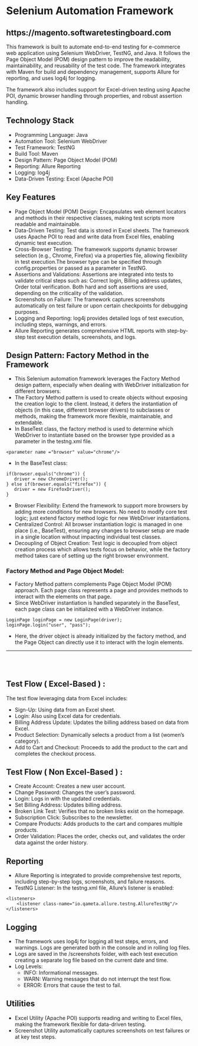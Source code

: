 <h1>Selenium Automation Framework</h1>
<h2>https://magento.softwaretestingboard.com</h2>

This framework is built to automate end-to-end testing for e-commerce web application using Selenium WebDriver, TestNG, and Java. It follows the Page Object Model (POM) design pattern to improve the readability, maintainability, and reusability of the test code. The framework integrates with Maven for build and dependency management, supports Allure for reporting, and uses log4j for logging.

The framework also includes support for Excel-driven testing using Apache POI, dynamic browser handling through properties, and robust assertion handling.

## Technology Stack

* Programming Language: Java
* Automation Tool: Selenium WebDriver
* Test Framework: TestNG
* Build Tool: Maven
* Design Pattern: Page Object Model (POM)
* Reporting: Allure Reporting
* Logging: log4j
* Data-Driven Testing: Excel (Apache POI)

## Key Features
* Page Object Model (POM) Design: Encapsulates web element locators and methods in their respective classes, making test scripts more readable and maintainable.
* Data-Driven Testing: Test data is stored in Excel sheets. The framework uses Apache POI to read and write data from Excel files, enabling dynamic test execution.
* Cross-Browser Testing: The framework supports dynamic browser selection (e.g., Chrome, Firefox) via a properties file, allowing flexibility in test execution.The browser type can be specified through config.properties or passed as a parameter in TestNG.
* Assertions and Validations: Assertions are integrated into tests to validate critical steps such as: Correct login, Billing address updates, Order total verification. Both hard and soft assertions are used, depending on the criticality of the validation.
* Screenshots on Failure: The framework captures screenshots automatically on test failure or upon certain checkpoints for debugging purposes.
* Logging and Reporting: log4j provides detailed logs of test execution, including steps, warnings, and errors.
* Allure Reporting generates comprehensive HTML reports with step-by-step test execution details, screenshots, and logs.

## Design Pattern: Factory Method in the Framework

* This Selenium automation framework leverages the Factory Method design pattern, especially when dealing with WebDriver initialization for different browsers.
* The Factory Method pattern is used to create objects without exposing the creation logic to the client. Instead, it defers the instantiation of objects (in this case, different browser drivers) to subclasses or methods, making the framework more flexible, maintainable, and extendable.
* In BaseTest class, the factory method is used to determine which WebDriver to instantiate based on the browser type provided as a parameter in the testng.xml file.
```
<parameter name ="browser" value="chrome"/>
```
* In the BaseTest class:
```
if(browser.equals("chrome")) {
   driver = new ChromeDriver();
} else if(browser.equals("firefox")) {
   driver = new FirefoxDriver();
}
```
* Browser Flexibility: Extend the framework to support more browsers by adding more conditions for new browsers. No need to modify core test logic; just extend factory method logic for new WebDriver instantiations.
* Centralized Control: All browser instantiation logic is managed in one place (i.e., BaseTest), ensuring any changes to browser setup are made in a single location without impacting individual test classes.
* Decoupling of Object Creation: Test logic is decoupled from object creation process which allows tests focus on behavior, while the factory method takes care of setting up the right browser environment.

### Factory Method and Page Object Model:

* Factory Method pattern complements Page Object Model (POM) approach. Each page class represents a page and provides methods to interact with the elements on that page.
* Since WebDriver instantiation is handled separately in the BaseTest, each page class can be initialized with a WebDriver instance.
```
LoginPage loginPage = new LoginPage(driver);
loginPage.login("user", "pass");
```
* Here, the driver object is already initialized by the factory method, and the Page Object can directly use it to interact with the login elements.
--------------------------------------------------------------------------------------------------------------------------------------------------
<br></br>

## Test Flow ( Excel-Based ) :
The test flow leveraging data from Excel includes:

* Sign-Up: Using data from an Excel sheet.
* Login: Also using Excel data for credentials.
* Billing Address Update: Updates the billing address based on data from Excel.
* Product Selection: Dynamically selects a product from a list (women’s category).
* Add to Cart and Checkout: Proceeds to add the product to the cart and completes the checkout process.

## Test Flow ( Non Excel-Based ) :

* Create Account: Creates a new user account.
* Change Password: Changes the user’s password.
* Login: Logs in with the updated credentials.
* Set Billing Address: Updates billing address.
* Broken Link Test: Verifies that no broken links exist on the homepage.
* Subscription Click: Subscribes to the newsletter.
* Compare Products: Adds products to the cart and compares multiple products.
* Order Validation: Places the order, checks out, and validates the order data against the order history.

## Reporting
* Allure Reporting is integrated to provide comprehensive test reports, including step-by-step logs, screenshots, and failure reasons.
* TestNG Listener: In the testng.xml file, Allure’s listener is enabled:
```
<listeners>
    <listener class-name="io.qameta.allure.testng.AllureTestNg"/>
</listeners>
```

## Logging

* The framework uses log4j for logging all test steps, errors, and warnings. Logs are generated both in the console and in rolling log files.
* Logs are saved in the /screenshots folder, with each test execution creating a separate log file based on the current date and time.
* Log Levels:
  - INFO: Informational messages.
  - WARN: Warning messages that do not interrupt the test flow.
  - ERROR: Errors that cause the test to fail.
  
## Utilities
* Excel Utility (Apache POI) supports reading and writing to Excel files, making the framework flexible for data-driven testing.
* Screenshot Utility automatically captures screenshots on test failures or at key test steps.
